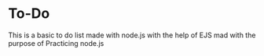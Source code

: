 # To-Do

This is a basic to do list made with node.js with the help of EJS mad with the purpose of Practicing node.js
